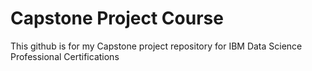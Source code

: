 # Capstone Project Course
This github is for my Capstone project repository for IBM Data Science Professional Certifications
